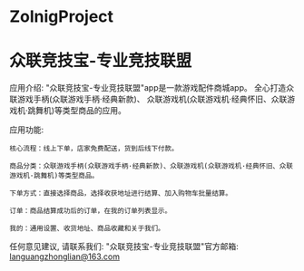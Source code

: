 # ZolnigProject
# 众联竞技宝-专业竞技联盟

  应用介绍: "众联竞技宝-专业竞技联盟"app是一款游戏配件商城app。
            全心打造众联游戏手柄(众联游戏手柄·经典新款)、
            众联游戏机(众联游戏机·经典怀旧、众联游戏机·跳舞机)等类型商品的应用。

  应用功能: 
  
    核心流程：线上下单，店家免费配送，货到后线下付款。
    
    商品分类：众联游戏手柄(众联游戏手柄·经典新款)、众联游戏机(众联游戏机·经典怀旧、众联游戏机·跳舞机)等类型商品。
    
    下单方式：直接选择商品，选择收获地址进行结算、加入购物车批量结算。
    
    订单：商品结算成功后的订单，在我的订单列表显示。
    
    我的：通用设置、收货地址、商品收藏和关于我们。
    
  任何意见建议, 请联系我们: 
  "众联竞技宝-专业竞技联盟"官方邮箱: languangzhonglian@163.com
